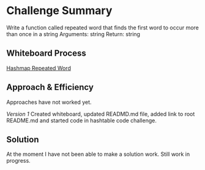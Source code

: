 # Challenge Summary

Write a function called repeated word that finds the first word to occur more than once in a string
Arguments: string
Return: string

## Whiteboard Process

[Hashmap Repeated Word](/python/docs/hashtable_repeated_word/hashmap_repeated_word.png)

## Approach & Efficiency

Approaches have not worked yet.

*Version 1* Created whiteboard, updated READMD.md file, added link to root README.md and started code in hashtable code challenge.

## Solution

At the moment I have not been able to make a solution work. Still work in progress.
<!-- Show how to run your code, and examples of it in action -->

